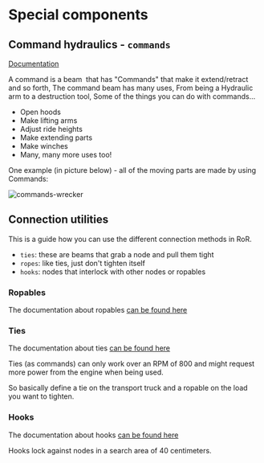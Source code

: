 # Special components

## Command hydraulics - `commands`

[Documentation](/vehicle-creation/fileformat-truck/#commands)

A&nbsp;command is a beam&nbsp; that has "Commands"&nbsp;that make it extend/retract and so forth,
The command beam has many uses, From being a Hydraulic arm to a destruction tool,
Some of the things you can do with commands...

* Open hoods
* Make lifting arms
* Adjust ride heights
* Make extending parts
* Make winches
* Many, many more uses too!

One example (in picture below) - all of the moving parts are made by using Commands:

![commands-wrecker](/images/commands-example-t800-wrecker.jpg)

## Connection utilities

This is a guide how you can use the different connection methods in RoR.

* `ties`: these are beams that grab a node and pull them tight
* `ropes`: like ties, just don't tighten itself
* `hooks`: nodes that interlock with other nodes or ropables

### Ropables

The documentation about ropables [can be found here](/vehicle-creation/fileformat-truck/#ropables)

### Ties

The documentation about ties [can be found here](/vehicle-creation/fileformat-truck/#ties)

Ties (as commands) can only work over an RPM of 800 and might request more power from the engine when being used.

So basically define a tie on the transport truck and a ropable on the load you want to tighten.

### Hooks

The documentation about hooks [can be found here](/vehicle-creation/fileformat-truck/#hooks)

Hooks lock against nodes in a search area of 40 centimeters.
